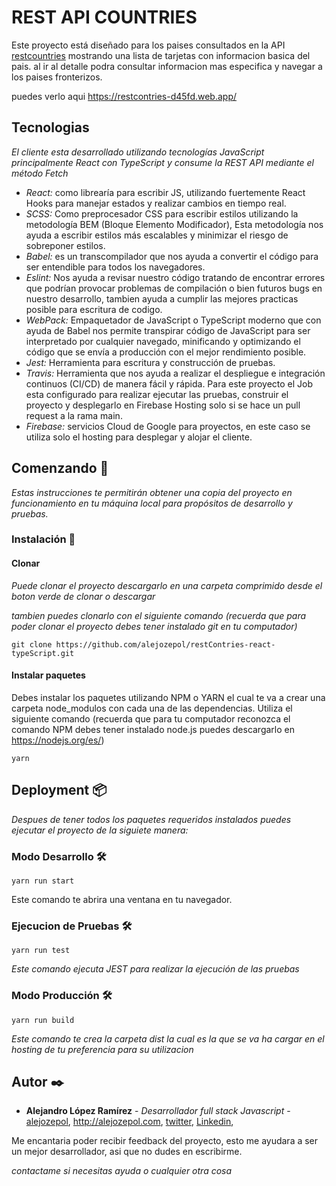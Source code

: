 # REST API COUNTRIES

Este proyecto está diseñado para los paises consultados en la API [restcountries](https://restcountries.com/) mostrando una lista de tarjetas con informacion basica del pais. al ir al detalle podra consultar informacion mas especifica y navegar a los paises fronterizos.

puedes verlo aqui https://restcontries-d45fd.web.app/

## Tecnologias
_El cliente esta desarrollado utilizando tecnologías JavaScript principalmente React con TypeScript y consume la REST API mediante el método Fetch_

-	*React:* como librearía para escribir JS, utilizando fuertemente React Hooks para manejar estados y realizar cambios en tiempo real.
-	*SCSS:* Como preprocesador CSS para escribir estilos utilizando la metodología BEM (Bloque Elemento Modificador), Esta metodología nos ayuda a escribir estilos más escalables y minimizar el riesgo de sobreponer estilos.
-	*Babel:* es un transcompilador que nos ayuda a convertir el código para ser entendible para todos los navegadores.
- *Eslint:* Nos ayuda a revisar nuestro código tratando de encontrar errores que podrían provocar problemas de compilación o bien futuros bugs en nuestro desarrollo, tambien ayuda a cumplir las mejores practicas posible para escritura de codigo.
-	*WebPack:* Empaquetador de JavaScript o TypeScript moderno que con ayuda de Babel nos permite transpirar código de JavaScript para ser interpretado por cualquier navegado, minificando y optimizando el código que se envía a producción con el mejor rendimiento posible.
-	*Jest:* Herramienta para escritura y construcción de pruebas.
-	*Travis:* Herramienta que nos ayuda a realizar el despliegue e integración continuos  (CI/CD) de manera fácil y rápida. Para este proyecto el Job esta configurado para realizar ejecutar las pruebas,  construir el proyecto y desplegarlo en Firebase Hosting solo si se hace un pull request a la rama main.
-	*Firebase:* servicios Cloud de Google para proyectos, en este caso se utiliza solo el hosting para desplegar y alojar el cliente.


## Comenzando 🚀
_Estas instrucciones te permitirán obtener una copia del proyecto en funcionamiento en tu máquina local para propósitos de desarrollo y pruebas._


### Instalación 🔧

#### Clonar
_Puede clonar el proyecto descargarlo en una carpeta comprimido desde el boton verde de clonar o descargar_

_tambien puedes clonarlo con el siguiente comando (recuerda que para poder clonar el proyecto debes tener instalado git en tu computador)_

```
git clone https://github.com/alejozepol/restContries-react-typeScript.git
```

#### Instalar paquetes

Debes instalar los paquetes utilizando NPM o YARN el cual te va a crear una carpeta node_modulos con cada una de las dependencias. Utiliza el siguiente comando (recuerda que para tu computador reconozca el comando NPM debes tener instalado node.js puedes descargarlo en https://nodejs.org/es/)

```
yarn
```

## Deployment 📦

_Despues de tener todos los paquetes requeridos instalados puedes ejecutar el proyecto de la siguiete manera:_

### Modo Desarrollo 🛠️

```
yarn run start
```
Este comando te abrira una ventana en tu navegador.

### Ejecucion de Pruebas 🛠️

```
yarn run test
```
_Este comando ejecuta JEST para realizar la ejecución de las pruebas_

### Modo Producción 🛠️

```
yarn run build
```
_Este comando te crea la carpeta dist la cual es la que se va ha cargar en el hosting de tu preferencia para su utilizacion_

## Autor ✒️

* **Alejandro López Ramírez** - *Desarrollador full stack Javascript* - [alejozepol](https://github.com/alejozepol),  http://alejozepol.com, [twitter](https://twitter.com/alejozepol), [Linkedin](https://www.linkedin.com/in/alejozepol/), 

Me encantaria poder recibir feedback del proyecto, esto me ayudara a ser un mejor desarrollador, asi que no dudes en escribirme.

_contactame si necesitas ayuda o cualquier otra cosa_
